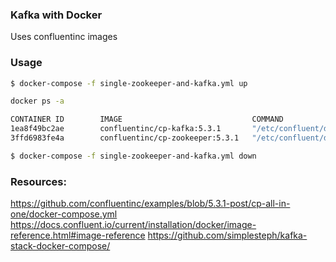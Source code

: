 ### Kafka with Docker

Uses confluentinc images

### Usage

```bash
$ docker-compose -f single-zookeeper-and-kafka.yml up
```

```bash
docker ps -a

CONTAINER ID        IMAGE                             COMMAND                  CREATED             STATUS              PORTS                                        NAMES
1ea8f49bc2ae        confluentinc/cp-kafka:5.3.1       "/etc/confluent/dock…"   2 minutes ago       Up 2 minutes        0.0.0.0:9092->9092/tcp                       kafka
3ffd6983fe4a        confluentinc/cp-zookeeper:5.3.1   "/etc/confluent/dock…"   2 minutes ago       Up 2 minutes        2888/tcp, 0.0.0.0:2181->2181/tcp, 3888/tcp   zookeeper
```

```bash
$ docker-compose -f single-zookeeper-and-kafka.yml down
```

### Resources:

https://github.com/confluentinc/examples/blob/5.3.1-post/cp-all-in-one/docker-compose.yml
https://docs.confluent.io/current/installation/docker/image-reference.html#image-reference
https://github.com/simplesteph/kafka-stack-docker-compose/